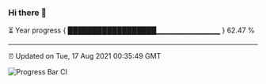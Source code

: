 ### Hi there 👋

⏳ Year progress { ██████████████████▁▁▁▁▁▁▁▁▁▁▁▁ } 62.47 %

---

⏰ Updated on Tue, 17 Aug 2021 00:35:49 GMT

![Progress Bar CI](https://github.com/liununu/liununu/workflows/Progress%20Bar%20CI/badge.svg)

